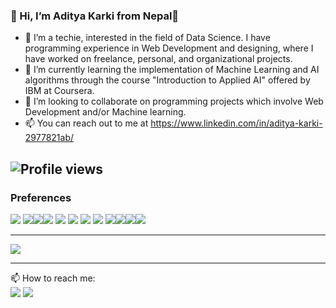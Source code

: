 ### 👋 Hi, I’m Aditya Karki from Nepal👋

- 👀 I’m a techie, interested in the field of Data Science. I have programming experience in Web Development and designing, where I have worked on freelance, personal, and organizational projects.
- 🌱 I’m currently learning the implementation of Machine Learning and AI algorithms through the course "Introduction to Applied AI" offered by IBM at Coursera.
- 💞️ I’m looking to collaborate on programming projects which involve Web Development and/or Machine learning.
- 📫 You can reach out to me at https://www.linkedin.com/in/aditya-karki-2977821ab/

![Profile views](https://gpvc.arturio.dev/KarkiAdit) 
---

### Preferences

<img src="https://img.shields.io/badge/Python-14354C?style=for-the-badge&logo=python&logoColor=white"> <img src="https://img.shields.io/badge/Django-092E20?style=for-the-badge&logo=django&logoColor=white"><img src="https://img.shields.io/badge/numpy%20-%23013243.svg?&style=for-the-badge&logo=numpy&logoColor=white" /><img src="https://img.shields.io/badge/Keras%20-%23D00000.svg?&style=for-the-badge&logo=Keras&logoColor=white"/> <img src="https://img.shields.io/badge/HTML5-E34F26?style=for-the-badge&logo=html5&logoColor=white"> <img src="https://img.shields.io/badge/CSS3-1572B6?style=for-the-badge&logo=css3&logoColor=white"> <img src="https://img.shields.io/badge/JavaScript-323330?style=for-the-badge&logo=javascript&logoColor=F7DF1E"> <img src="https://img.shields.io/badge/Bootstrap-563D7C?style=for-the-badge&logo=bootstrap&logoColor=white"> <img src="https://img.shields.io/badge/c++%20-%2300599C.svg?&style=for-the-badge&logo=c%2B%2B&ogoColor=white"/><img src="https://img.shields.io/badge/flask%20-%23430098.svg?&style=for-the-badge&logo=flask&logoColor=white"/><img src="https://img.shields.io/badge/Jupyter-F37626.svg?&style=for-the-badge&logo=Jupyter&logoColor=white"><img src="https://img.shields.io/badge/heroku%20-%23430098.svg?&style=for-the-badge&logo=heroku&logoColor=white"/>

---

<img src="https://github-readme-stats.vercel.app/api?username=KarkiAdit&&show_icons=true&title_color=ffffff&icon_color=bb2acf&text_color=daf7dc&bg_color=151515">

---

📫 How to reach me:<br>
[<img src="https://img.shields.io/badge/LinkedIn-0077B5?style=for-the-badge&logo=linkedin&logoColor=white">](https://www.linkedin.com/in/aditya-karki-2977821ab/) [<img src="https://img.shields.io/badge/Facebook-1877F2?style=for-the-badge&logo=facebook&logoColor=white">](https://www.facebook.com/asAdityakarki/)
